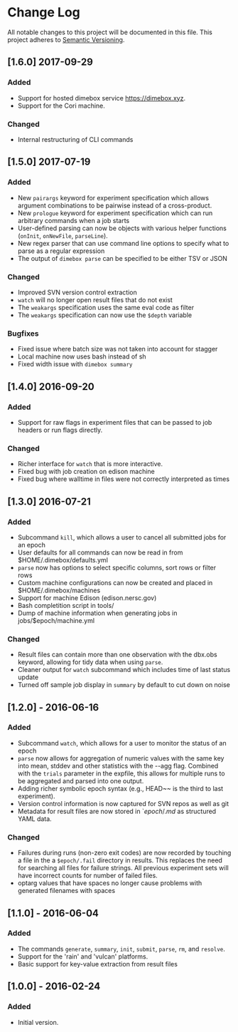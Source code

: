 # Change Log
All notable changes to this project will be documented in this file.
This project adheres to [Semantic Versioning](http://semver.org/).

## [1.6.0] 2017-09-29
### Added
- Support for hosted dimebox service https://dimebox.xyz.
- Support for the Cori machine.

### Changed
- Internal restructuring of CLI commands

## [1.5.0] 2017-07-19
### Added
- New `pairargs` keyword for experiment specification which allows argument combinations
  to be pairwise  instead of a cross-product.
- New `prologue` keyword for experiment specification which can run arbitrary commands
  when a job starts
- User-defined parsing can now be objects with various helper functions (`onInit`, `onNewFile`, `parseLine`).
- New regex parser that can use command line options to specify what to parse as a regular expression
- The output of `dimebox parse` can be specified to be either TSV or JSON

### Changed
- Improved SVN version control extraction
- `watch` will no longer open result files that do not exist
- The `weakargs` specification uses the same eval code as filter
- The `weakargs` specification can now use the `$depth` variable

### Bugfixes
- Fixed issue where batch size was not taken into account for stagger
- Local machine now uses bash instead of sh
- Fixed width issue with `dimebox summary`

## [1.4.0] 2016-09-20
### Added
- Support for raw flags in experiment files that can be passed to job headers or run flags directly.

### Changed
- Richer interface for `watch` that is more interactive. 
- Fixed bug with job creation on edison machine
- Fixed bug where walltime in files were not correctly interpreted as times

## [1.3.0] 2016-07-21
### Added
- Subcommand `kill`, which allows a user to cancel all submitted jobs for an epoch
- User defaults for all commands can now be read in from $HOME/.dimebox/defaults.yml
- `parse` now has options to select specific columns, sort rows or filter rows
- Custom machine configurations can now be created and placed in $HOME/.dimebox/machines
- Support for machine Edison (edison.nersc.gov)
- Bash completition script in tools/
- Dump of machine information when generating jobs in jobs/$epoch/machine.yml

### Changed
- Result files can contain more than one observation with the dbx.obs keyword, allowing for tidy data when using `parse`.
- Cleaner output for `watch` subcommand which includes time of last status update
- Turned off sample job display in `summary` by default to cut down on noise

## [1.2.0] - 2016-06-16
### Added
- Subcommand `watch`, which allows for a user to monitor the status of an epoch
- `parse` now allows for aggregation of numeric values with the same key into mean, stddev and other statistics with the --agg flag. Combined with the `trials` parameter in the expfile, this allows for multiple runs to be aggregated and parsed into one output.
- Adding richer symbolic epoch syntax (e.g., HEAD~~ is the third to last experiment).
- Version control information is now captured for SVN repos as well as git
- Metadata for result files are now stored in `$epoch/.md$ as structured YAML data. 

### Changed
- Failures during runs (non-zero exit codes) are now recorded by touching a file in the a `$epoch/.fail` directory in results. This replaces the need for searching all files for failure strings. All previous experiment sets will have incorrect counts for number of failed files.
- optarg values that have spaces no longer cause problems with generated filenames with spaces

## [1.1.0] - 2016-06-04
### Added
- The commands `generate`, `summary`, `init`, `submit`, `parse`, `rm`, and `resolve`.
- Support for the 'rain' and 'vulcan' platforms.
- Basic support for key-value extraction from result files

## [1.0.0] - 2016-02-24
### Added
- Initial version.
